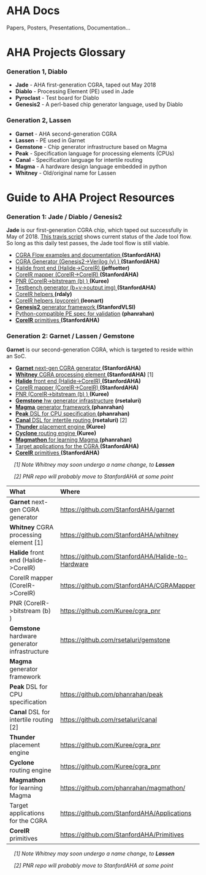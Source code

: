 # AHA Docs
Papers, Posters, Presentations, Documentation...

# AHA Projects Glossary

### Generation 1, Diablo
* **Jade**      - AHA first-generation CGRA, taped out May 2018
* **Diablo**    - Processing Element (PE) used in Jade
* **Pyroclast** - Test board for Diablo
* **Genesis2**  - A perl-based chip generator language, used by Diablo

### Generation 2, Lassen
* **Garnet**   - AHA second-generation CGRA
* **Lassen**   - PE used in Garnet
* **Gemstone** - Chip generator infrastructure based on Magma
* **Peak**     - Specification language for processing elements (CPUs)
* **Canal**    - Specification language for intertile routing
* **Magma**    - A hardware design language embedded in python
* **Whitney**  - Old/original name for Lassen


# Guide to AHA Project Resources
### Generation 1: Jade / Diablo / Genesis2

**Jade** is our first-generation CGRA chip, which taped out successfully in May of 2018.
[This travis script](https://travis-ci.org/StanfordAHA/CGRAFlow) 
shows current status of the Jade tool flow. So long as this daily test passes, 
the Jade tool flow is still viable.


* [CGRA Flow examples and documentation    ](https://github.com/StanfordAHA/CGRAFlowDoc) **(StanfordAHA)**
* [CGRA Generator (Genesis2->Verilog (v) ) ](https://github.com/StanfordAHA/CGRAGenerator) **(StanfordAHA)**
* [Halide front end (Halide->CoreIR)       ](https://github.com/jeffsetter/Halide_CoreIR ) **(jeffsetter)**
* [CoreIR mapper (CoreIR->CoreIR)          ](https://github.com/StanfordAHA/CGRAMapper   ) **(StanfordAHA)**
* [PNR (CoreIR->bitstream (b) )            ](https://github.com/Kuree/cgra_pnr           ) **(Kuree)**
* [Testbench generator (b+v->output img)   ](https://github.com/StanfordAHA/TestBenchGenerator ) **(StanfordAHA)**
* [CoreIR helpers                          ](https://github.com/rdaly525/coreir        ) **(rdaly)**
* [CoreIR helpers (pycoreir)               ](https://github.com/leonardt/pycoreir      ) **(leonart)**
* [**Genesis2** generator framework        ](https://github.com/StanfordVLSI/Genesis2  ) **(StanfordVLSI)**
* [Python-compatible PE spec for validation](https://github.com/phanrahan/pe           ) **(phanrahan)**
* [**CoreIR** primitives                   ](https://github.com/StanfordAHA/Primitives ) **(StanfordAHA)**



### Generation 2: Garnet / Lassen / Gemstone

**Garnet** is our second-generation CGRA, which is targeted to reside within an SoC.




* [**Garnet** next-gen CGRA generator      ](https://github.com/StanfordAHA/garnet) **(StanfordAHA)**
* [**Whitney** CGRA processing element     ](https://github.com/StanfordAHA/whitney) **(StanfordAHA)** [1]
* [**Halide** front end (Halide->CoreIR)   ](https://github.com/StanfordAHA/Halide-to-Hardware) **(StanfordAHA)**
* [CoreIR mapper (CoreIR->CoreIR)          ](https://github.com/StanfordAHA/CGRAMapper) **(StanfordAHA)**
* [PNR (CoreIR->bitstream (b) )            ](https://github.com/Kuree/cgra_pnr) **(Kuree)**
* [**Gemstone** hw generator infrastructure](https://github.com/rsetaluri/gemstone) **(rsetaluri)**
* [**Magma** generator framework           ](https://github.com/phanrahan/magma) **(phanrahan)**
* [**Peak** DSL for CPU specification      ](https://github.com/phanrahan/peak) **(phanrahan)**
* [**Canal** DSL for intertile routing     ](https://github.com/rsetaluri/canal) **(rsetaluri)** [2]
* [**Thunder** placement engine            ](https://github.com/Kuree/cgra_pnr) **(Kuree)**
* [**Cyclone** routing engine              ](https://github.com/Kuree/cgra_pnr) **(Kuree)**
* [**Magmathon** for learning Magma        ](https://github.com/phanrahan/magmathon) **(phanrahan)**
* [Target applications for the CGRA        ](https://github.com/StanfordAHA/Applications) **(StanfordAHA)**
* [**CoreIR** primitives                   ](https://github.com/StanfordAHA/Primitives) **(StanfordAHA)**

&nbsp;&nbsp;&nbsp;&nbsp; <i>[1] Note Whitney may soon undergo a name change, to **Lassen**</i>

&nbsp;&nbsp;&nbsp;&nbsp; <i>[2] PNR repo will probably move to StanfordAHA at some point</i>










| What                                    | Where                               |
| :-------------------------------------- | :---------------------------------- |
| **Garnet** next-gen CGRA generator      | https://github.com/StanfordAHA/garnet |
| **Whitney** CGRA processing element [1] | https://github.com/StanfordAHA/whitney
| **Halide** front end (Halide->CoreIR)   | https://github.com/StanfordAHA/Halide-to-Hardware |
| CoreIR mapper (CoreIR->CoreIR)          | https://github.com/StanfordAHA/CGRAMapper
| PNR (CoreIR->bitstream (b) )            | https://github.com/Kuree/cgra_pnr        |
| **Gemstone** hardware generator infrastructure | https://github.com/rsetaluri/gemstone |
| **Magma** generator framework           | 
| **Peak** DSL for CPU specification      | https://github.com/phanrahan/peak
| **Canal** DSL for intertile routing [2] | https://github.com/rsetaluri/canal
| **Thunder** placement engine            | https://github.com/Kuree/cgra_pnr           |
| **Cyclone** routing engine              | https://github.com/Kuree/cgra_pnr           |
| **Magmathon** for learning Magma        | https://github.com/phanrahan/magmathon/ |
| Target applications for the CGRA        | https://github.com/StanfordAHA/Applications
| **CoreIR** primitives                   | https://github.com/StanfordAHA/Primitives |

&nbsp;&nbsp;&nbsp;&nbsp; <i>[1] Note Whitney may soon undergo a name change, to **Lassen**</i>

&nbsp;&nbsp;&nbsp;&nbsp; <i>[2] PNR repo will probably move to StanfordAHA at some point</i>





